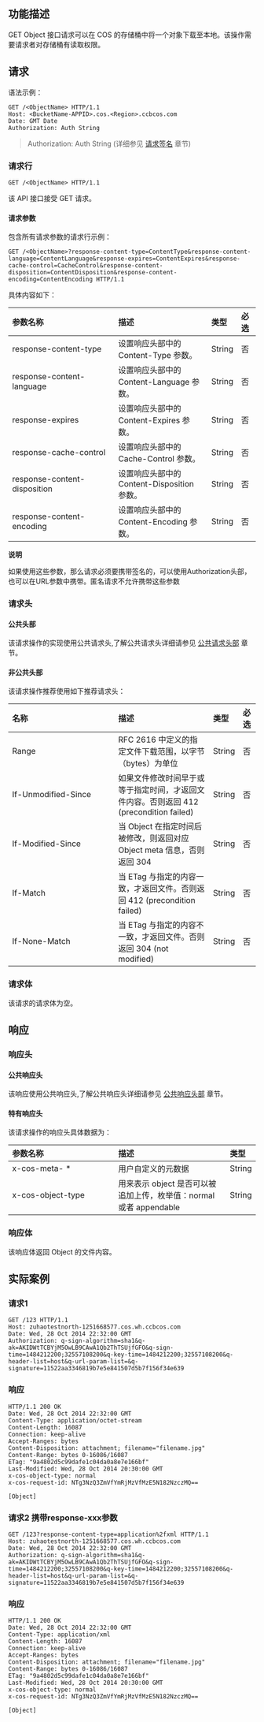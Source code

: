 ## 功能描述
GET Object 接口请求可以在 COS 的存储桶中将一个对象下载至本地。该操作需要请求者对存储桶有读取权限。 

## 请求

语法示例：
```
GET /<ObjectName> HTTP/1.1
Host: <BucketName-APPID>.cos.<Region>.ccbcos.com
Date: GMT Date
Authorization: Auth String
```

> Authorization: Auth String (详细参见 [请求签名](../../请求签名.md) 章节)

### 请求行
```
GET /<ObjectName> HTTP/1.1
```
该 API 接口接受 GET 请求。
#### 请求参数<style  rel="stylesheet"> table th:nth-of-type(1) { width: 200px; }</style>
包含所有请求参数的请求行示例：
```
GET /<ObjectName>?response-content-type=ContentType&response-content-language=ContentLanguage&response-expires=ContentExpires&response-cache-control=CacheControl&response-content-disposition=ContentDisposition&response-content-encoding=ContentEncoding HTTP/1.1
```
具体内容如下：

| 参数名称                         | 描述                               | 类型     | 必选   |
| :--------------------------- | :------------------------------- | :----- | :--- |
| response-content-type        | 设置响应头部中的 Content-Type 参数。        | String | 否    |
| response-content-language    | 设置响应头部中的 Content-Language 参数。    | String | 否    |
| response-expires             | 设置响应头部中的 Content-Expires 参数。     | String | 否    |
| response-cache-control       | 设置响应头部中的 Cache-Control 参数。       | String | 否    |
| response-content-disposition | 设置响应头部中的 Content-Disposition 参数。 | String | 否    |
| response-content-encoding    | 设置响应头部中的 Content-Encoding 参数。    | String | 否    |


**说明**

如果使用这些参数，那么请求必须要携带签名的，可以使用Authorization头部，也可以在URL参数中携带。匿名请求不允许携带这些参数 

### 请求头

#### 公共头部
该请求操作的实现使用公共请求头,了解公共请求头详细请参见 [公共请求头部](../../公共请求头部.md) 章节。

#### 非公共头部
该请求操作推荐使用如下推荐请求头：

| 名称                  | 描述                                       | 类型     | 必选   |
| :------------------ | :--------------------------------------- | :----- | :--- |
| Range               | RFC 2616 中定义的指定文件下载范围，以字节（bytes）为单位      | String | 否    |
| If-Unmodified-Since | 如果文件修改时间早于或等于指定时间，才返回文件内容。否则返回 412 (precondition failed) | String | 否    |
| If-Modified-Since   | 当 Object 在指定时间后被修改，则返回对应 Object meta 信息，否则返回 304 | String | 否    |
| If-Match            | 当 ETag 与指定的内容一致，才返回文件。否则返回 412 (precondition failed) | String | 否    |
| If-None-Match       | 当 ETag 与指定的内容不一致，才返回文件。否则返回 304 (not modified) | String | 否    |

### 请求体
该请求的请求体为空。

## 响应

### 响应头
#### 公共响应头 
该响应使用公共响应头,了解公共响应头详细请参见 [公共响应头部](../../公共响应头部.md) 章节。
#### 特有响应头
该请求操作的响应头具体数据为：

| 参数名称                | 描述                                       | 类型     |
| :------------------ | :--------------------------------------- | :----- |
| x-cos-meta- *       | 用户自定义的元数据                                | String |
| x-cos-object-type   | 用来表示 object 是否可以被追加上传，枚举值：normal 或者 appendable | String |

### 响应体

该响应体返回 Object 的文件内容。

## 实际案例

### 请求1
```
GET /123 HTTP/1.1
Host: zuhaotestnorth-1251668577.cos.wh.ccbcos.com
Date: Wed, 28 Oct 2014 22:32:00 GMT
Authorization: q-sign-algorithm=sha1&q-ak=AKIDWtTCBYjM5OwLB9CAwA1Qb2ThTSUjfGFO&q-sign-time=1484212200;32557108200&q-key-time=1484212200;32557108200&q-header-list=host&q-url-param-list=&q-signature=11522aa3346819b7e5e841507d5b7f156f34e639
```


### 响应
```
HTTP/1.1 200 OK
Date: Wed, 28 Oct 2014 22:32:00 GMT
Content-Type: application/octet-stream
Content-Length: 16087
Connection: keep-alive
Accept-Ranges: bytes
Content-Disposition: attachment; filename="filename.jpg"
Content-Range: bytes 0-16086/16087
ETag: "9a4802d5c99dafe1c04da0a8e7e166bf"
Last-Modified: Wed, 28 Oct 2014 20:30:00 GMT
x-cos-object-type: normal
x-cos-request-id: NTg3NzQ3ZmVfYmRjMzVfMzE5N182NzczMQ==

[Object]
```

### 请求2 携带response-xxx参数
```
GET /123?response-content-type=application%2fxml HTTP/1.1
Host: zuhaotestnorth-1251668577.cos.wh.ccbcos.com
Date: Wed, 28 Oct 2014 22:32:00 GMT
Authorization: q-sign-algorithm=sha1&q-ak=AKIDWtTCBYjM5OwLB9CAwA1Qb2ThTSUjfGFO&q-sign-time=1484212200;32557108200&q-key-time=1484212200;32557108200&q-header-list=host&q-url-param-list=&q-signature=11522aa3346819b7e5e841507d5b7f156f34e639
```


### 响应
```
HTTP/1.1 200 OK
Date: Wed, 28 Oct 2014 22:32:00 GMT
Content-Type: application/xml
Content-Length: 16087
Connection: keep-alive
Accept-Ranges: bytes
Content-Disposition: attachment; filename="filename.jpg"
Content-Range: bytes 0-16086/16087
ETag: "9a4802d5c99dafe1c04da0a8e7e166bf"
Last-Modified: Wed, 28 Oct 2014 20:30:00 GMT
x-cos-object-type: normal
x-cos-request-id: NTg3NzQ3ZmVfYmRjMzVfMzE5N182NzczMQ==

[Object]
```
